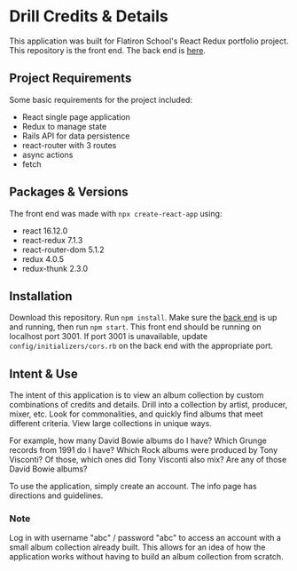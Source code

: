 # Drill Credits & Details

This application was built for Flatiron School's React Redux portfolio project. This repository is the front end. The back end is [here](http://github.com/fut0k0/credits-details-backend).

## Project Requirements

Some basic requirements for the project included:

* React single page application
* Redux to manage state
* Rails API for data persistence
* react-router with 3 routes
* async actions
* fetch

## Packages & Versions

The front end was made with `npx create-react-app` using:

* react 16.12.0
* react-redux 7.1.3
* react-router-dom 5.1.2
* redux 4.0.5
* redux-thunk 2.3.0

## Installation

Download this repository. Run `npm install`. Make sure the [back end](http://github.com/fut0k0/credits-details-backend) is up and running, then run `npm start`. This front end should be running on localhost port 3001. If port 3001 is unavailable, update `config/initializers/cors.rb` on the back end with the appropriate port.

## Intent & Use

The intent of this application is to view an album collection by custom combinations of credits and details. Drill into a collection by artist, producer, mixer, etc. Look for commonalities, and quickly find albums that meet different criteria. View large collections in unique ways.

For example, how many David Bowie albums do I have? Which Grunge records from 1991 do I have? Which Rock albums were produced by Tony Visconti? Of those, which ones did Tony Visconti also mix? Are any of those David Bowie albums?

To use the application, simply create an account. The info page has directions and guidelines.

### Note

Log in with username "abc" / password "abc" to access an account with a small album collection already built. This allows for an idea of how the application works without having to build an album collection from scratch.
